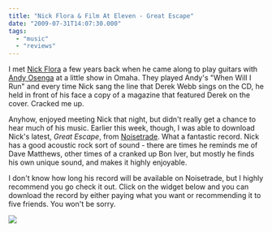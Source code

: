 ```yaml
---
title: "Nick Flora & Film At Eleven - Great Escape"
date: "2009-07-31T14:07:30.000"
tags: 
  - "music"
  - "reviews"
---
```


I met [Nick Flora](http://www.myspace.com/coinlaundryloser) a few years back when he came along to play guitars with [Andy Osenga](http://www.andyosenga.com) at a little show in Omaha. They played Andy's "When Will I Run" and every time Nick sang the line that Derek Webb sings on the CD, he held in front of his face a copy of a magazine that featured Derek on the cover. Cracked me up.

Anyhow, enjoyed meeting Nick that night, but didn't really get a chance to hear much of his music. Earlier this week, though, I was able to download Nick's latest, _Great Escape_, from [Noisetrade](http://www.noisetrade.com). What a fantastic record. Nick has a good acoustic rock sort of sound - there are times he reminds me of Dave Matthews, other times of a cranked up Bon Iver, but mostly he finds his own unique sound, and makes it highly enjoyable.

I don't know how long his record will be available on Noisetrade, but I highly recommend you go check it out. Click on the widget below and you can download the record by either paying what you want or recommending it to five friends. You won't be sorry.

![](http://counters.gigya.com/wildfire/IMP/CXNID=2000002.0NXC/bT*xJmx*PTEyNDkwNDg3Mjc*MDYmcHQ9MTI*OTA*ODc*MTA3OCZwPTE5MDI4MSZkPTVlOGE1NTg4LTFhOTItNGQ1OC*5NGNkLTNiZmJjOWFjOWQ2OCZnPTImbz**ODM1ZDlmZTEwNGI*Yjc4OWJmYjgzNjJjNDJmNWZhZCZvZj*w.gif)
